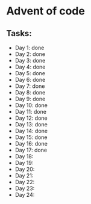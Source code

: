 # Advent of code
## Tasks:
- Day 1: done
- Day 2: done
- Day 3: done
- Day 4: done
- Day 5: done
- Day 6: done
- Day 7: done
- Day 8: done
- Day 9: done
- Day 10: done
- Day 11: done
- Day 12: done
- Day 13: done
- Day 14: done
- Day 15: done
- Day 16: done
- Day 17: done
- Day 18:
- Day 19:
- Day 20:
- Day 21:
- Day 22:
- Day 23:
- Day 24:
